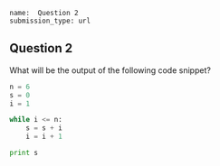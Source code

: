 ```ngMeta
name:  Question 2 
submission_type: url
```

## Question 2

What will be the output of the following code snippet?

```python
n = 6
s = 0
i = 1

while i <= n:
    s = s + i
    i = i + 1

print s
 ```




